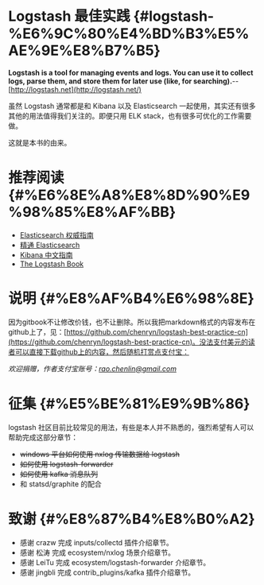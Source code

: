 # Logstash 最佳实践 {#logstash-%E6%9C%80%E4%BD%B3%E5%AE%9E%E8%B7%B5}

**Logstash is a tool for managing events and logs. You can use it to collect logs, parse them, and store them for later use \(like, for searching\).**--[http://logstash.net](http://logstash.net/)

虽然 Logstash 通常都是和 Kibana 以及 Elasticsearch 一起使用，其实还有很多其他的用法值得我们关注的。即便只用 ELK stack，也有很多可优化的工作需要做。

这就是本书的由来。

# 推荐阅读 {#%E6%8E%A8%E8%8D%90%E9%98%85%E8%AF%BB}

* [Elasticsearch 权威指南](http://fuxiaopang.gitbooks.io/learnelasticsearch/)
* [精通 Elasticsearch](http://shgy.gitbooks.io/mastering-elasticsearch/)
* [Kibana 中文指南](http://kibana.logstash.es/)
* [The Logstash Book](http://www.logstashbook.com/)

# 说明 {#%E8%AF%B4%E6%98%8E}

因为gitbook不让修改价钱，也不让删除。所以我把markdown格式的内容发布在github上了，见：[https://github.com/chenryn/logstash-best-practice-cn](https://github.com/chenryn/logstash-best-practice-cn)。没法支付美元的读者可以直接下载github上的内容，然后随机打赏点支付宝：

_欢迎捐赠，作者支付宝账号：_[_rao.chenlin@gmail.com_](mailto:rao.chenlin@gmail.com)

# 征集 {#%E5%BE%81%E9%9B%86}

logstash 社区目前比较常见的用法，有些是本人并不熟悉的，强烈希望有人可以帮助完成这部分章节：

* ~~windows 平台如何使用 nxlog 传输数据给 logstash~~
* ~~如何使用 logstash-forwarder~~
* ~~如何使用 kafka 消息队列~~
* 和 statsd/graphite 的配合

# 致谢 {#%E8%87%B4%E8%B0%A2}

* 感谢 crazw 完成 inputs/collectd 插件介绍章节。
* 感谢 松涛 完成 ecosystem/nxlog 场景介绍章节。
* 感谢 LeiTu 完成 ecosystem/logstash-forwarder 介绍章节。
* 感谢 jingbli 完成 contrib\_plugins/kafka 插件介绍章节。



